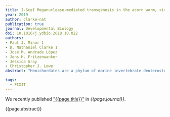 ```yaml
---
title: I-SceI Meganuclease-mediated transgenesis in the acorn worm, <i>Saccoglossus kowalevskii</i>
year: 2019
author: clarke-nat
publication: true
journal: Developmental Biology
doi: 10.1016/j.ydbio.2018.10.022
authors:
- Paul J. Minor 1
- D. Nathaniel Clarke 1
- José M. Andrade López
- Jens H. Fritzenwanker
- Jessica Gray
- Christopher J. Lowe
abstract: "Hemichordates are a phylum of marine invertebrate deuterostomes that are closely related to chordates, and represent one of the most promising models to provide insights into early deuterostome evolution. The genome of the hemichordate, <i>Saccoglossus kowalevskii</i>, reveals an extensive set of non-coding elements conserved across all three deuterostome phyla. Functional characterization and cross-phyla comparisons of these putative regulatory elements will enable a better understanding of enhancer evolution, and subsequently how changes in gene regulation give rise to morphological innovation. Here, we describe an efficient method of transgenesis for the characterization of non-coding elements in <i>S. kowalevskii</i>. We first test the capacity of an I-SceI transgenesis system to drive ubiquitous or regionalized gene expression, and to label specific cell types. Finally, we identified a minimal promoter that can be used to test the capacity of putative enhancers in <i>S. kowalevskii</i>. This work demonstrates that this I-SceI transgenesis technique, when coupled with an understanding of chromatin accessibility, can be a powerful tool for studying how evolutionary changes in gene regulatory mechanisms contributed to the diversification of body plans in deuterostomes."

tags:
  - FIXIT
---
```


We recently published ["{{page.title}}"](https://doi.org/{{page.doi}}) in *{{page.journal}}*.

{{page.abstract}}